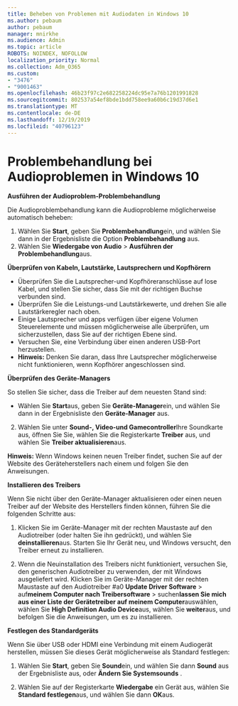 ```yaml
---
title: Beheben von Problemen mit Audiodaten in Windows 10
ms.author: pebaum
author: pebaum
manager: mnirkhe
ms.audience: Admin
ms.topic: article
ROBOTS: NOINDEX, NOFOLLOW
localization_priority: Normal
ms.collection: Adm_O365
ms.custom:
- "3476"
- "9001463"
ms.openlocfilehash: 46b23f97c2e682258224dc95e7a76b1201991828
ms.sourcegitcommit: 802537a54ef8bde1bdd758ee9a60b6c19d37d6e1
ms.translationtype: MT
ms.contentlocale: de-DE
ms.lasthandoff: 12/19/2019
ms.locfileid: "40796123"
---
```

# <a name="troubleshooting-audio-problems-in-windows-10"></a>Problembehandlung bei Audioproblemen in Windows 10

**Ausführen der Audioproblem-Problembehandlung**

Die Audioproblembehandlung kann die Audioprobleme möglicherweise automatisch beheben: 

1. Wählen Sie **Start**, geben Sie **Problembehandlung**ein, und wählen Sie dann in der Ergebnisliste die Option **Problembehandlung** aus. 
2. Wählen Sie **Wiedergabe von Audio** > **Ausführen der Problembehandlung**aus.

**Überprüfen von Kabeln, Lautstärke, Lautsprechern und Kopfhörern**

- Überprüfen Sie die Lautsprecher-und Kopfhöreranschlüsse auf lose Kabel, und stellen Sie sicher, dass Sie mit der richtigen Buchse verbunden sind.
- Überprüfen Sie die Leistungs-und Lautstärkewerte, und drehen Sie alle Lautstärkeregler nach oben.
- Einige Lautsprecher und apps verfügen über eigene Volumen Steuerelemente und müssen möglicherweise alle überprüfen, um sicherzustellen, dass Sie auf der richtigen Ebene sind.
- Versuchen Sie, eine Verbindung über einen anderen USB-Port herzustellen.
- **Hinweis:** Denken Sie daran, dass Ihre Lautsprecher möglicherweise nicht funktionieren, wenn Kopfhörer angeschlossen sind.

**Überprüfen des Geräte-Managers**

So stellen Sie sicher, dass die Treiber auf dem neuesten Stand sind:

- Wählen Sie **Start**aus, geben Sie **Geräte-Manager**ein, und wählen Sie dann in der Ergebnisliste den **Geräte-Manager** aus.

2. Wählen Sie unter **Sound-, Video-und Gamecontroller**Ihre Soundkarte aus, öffnen Sie Sie, wählen Sie die Registerkarte **Treiber** aus, und wählen Sie **Treiber aktualisieren**aus. 

**Hinweis:** Wenn Windows keinen neuen Treiber findet, suchen Sie auf der Website des Geräteherstellers nach einem und folgen Sie den Anweisungen.

**Installieren des Treibers**

Wenn Sie nicht über den Geräte-Manager aktualisieren oder einen neuen Treiber auf der Website des Herstellers finden können, führen Sie die folgenden Schritte aus: 

1. Klicken Sie im Geräte-Manager mit der rechten Maustaste auf den Audiotreiber (oder halten Sie ihn gedrückt), und wählen Sie **deinstallieren**aus. Starten Sie Ihr Gerät neu, und Windows versucht, den Treiber erneut zu installieren.

2. Wenn die Neuinstallation des Treibers nicht funktioniert, versuchen Sie, den generischen Audiotreiber zu verwenden, der mit Windows ausgeliefert wird. Klicken Sie im Geräte-Manager mit der rechten Maustaste auf den Audiotreiber #a0 **Update Driver Software** > auf**meinem Computer nach Treibersoftware** > suchen**lassen Sie mich aus einer Liste der Gerätetreiber auf meinem Computer**auswählen, wählen Sie **High Definition Audio Device**aus, wählen Sie **weiter**aus, und befolgen Sie die Anweisungen, um es zu installieren.

**Festlegen des Standardgeräts**

Wenn Sie über USB oder HDMI eine Verbindung mit einem Audiogerät herstellen, müssen Sie dieses Gerät möglicherweise als Standard festlegen: 

1. Wählen Sie **Start**, geben Sie **Sound**ein, und wählen Sie dann **Sound** aus der Ergebnisliste aus, oder **Ändern Sie Systemsounds** .

2. Wählen Sie auf der Registerkarte **Wiedergabe** ein Gerät aus, wählen Sie **Standard festlegen**aus, und wählen Sie dann **OK**aus.


